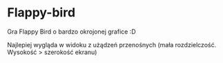 # Flappy-bird
Gra Flappy Bird o bardzo okrojonej grafice :D

Najlepiej wygląda w widoku z użądzeń przenośnych (mała rozdzielczość. Wysokość > szerokość ekranu)
